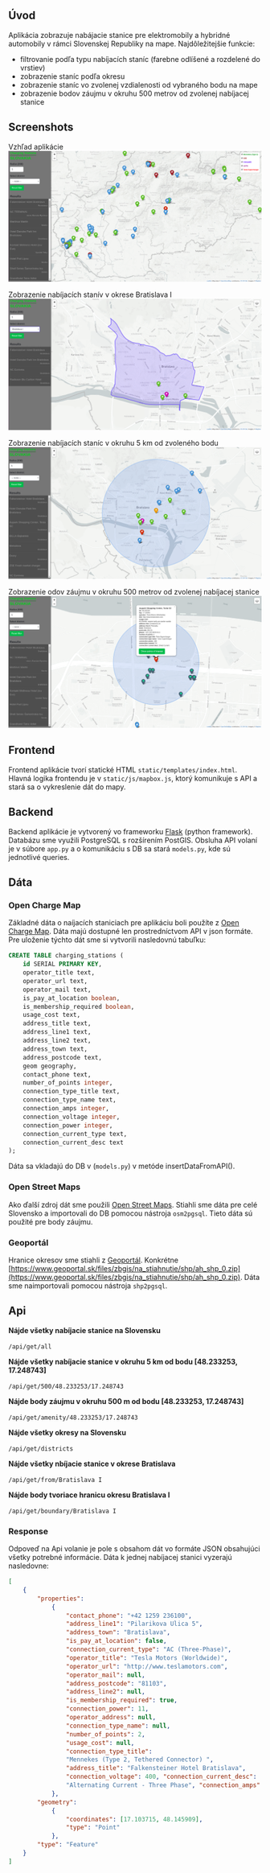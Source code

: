 ## Úvod

Aplikácia zobrazuje nabájacie stanice pre elektromobily a hybridné automobily v rámci Slovenskej Republiky na mape. Najdôležitejšie funkcie:
- filtrovanie podľa typu nabíjacích staníc (farebne odlíšené a rozdelené do vrstiev)
- zobrazenie staníc podľa okresu
- zobrazenie staníc vo zvolenej vzdialenosti od vybraného bodu na mape
- zobrazenie bodov záujmu v okruhu 500 metrov od zvolenej nabíjacej stanice

## Screenshots

Vzhľad aplikácie
![Screenshot](screenshots/screenshot1.png)

Zobrazenie nabíjacích stanív v okrese Bratislava I
![Screenshot](screenshots/screenshot2.png)

Zobrazenie nabíjacích staníc v okruhu 5 km od zvoleného bodu
![Screenshot](screenshots/screenshot3.png)

Zobrazenie odov záujmu v okruhu 500 metrov od zvolenej nabíjacej stanice
![Screenshot](screenshots/screenshot4.png)

## Frontend

Frontend aplikácie tvorí statické HTML `static/templates/index.html`. Hlavná logika frontendu je v `static/js/mapbox.js`, ktorý komunikuje s API a stará sa o vykreslenie dát do mapy.

## Backend

Backend aplikácie je vytvorený vo frameworku [Flask](http://flask.pocoo.org/) (python framework). Databázu sme využili PostgreSQL s rozšírením PostGIS. Obsluha API volaní je v súbore `app.py` a o komunikáciu s DB sa stará `models.py`, kde sú jednotlivé queries.

## Dáta

### Open Charge Map
Základné dáta o naíjacích staniciach pre aplikáciu boli použíte z [Open Charge Map](https://www.openchargemap.org/). Dáta majú dostupné len prostredníctvom API v json formáte. Pre uloženie týchto dát sme si vytvorili nasledovnú tabuľku:

```SQL
CREATE TABLE charging_stations (
	id SERIAL PRIMARY KEY,
	operator_title text,
	operator_url text,
	operator_mail text,
	is_pay_at_location boolean,
	is_membership_required boolean,
	usage_cost text,
	address_title text,
	address_line1 text,
	address_line2 text,
	address_town text,
	address_postcode text,
	geom geography,
	contact_phone text,
	number_of_points integer,
	connection_type_title text,
	connection_type_name text,
	connection_amps	integer,
	connection_voltage integer,
	connection_power integer,
	connection_current_type	text,
	connection_current_desc	text
);
```

Dáta sa vkladajú do DB v (`models.py`) v metóde insertDataFromAPI().

### Open Street Maps
Ako ďalší zdroj dát sme použili [Open Street Maps](https://www.openstreetmap.org/). Stiahli sme dáta pre celé Slovensko a importovali do DB pomocou nástroja `osm2pgsql`. Tieto dáta sú použité pre body záujmu.

### Geoportál
Hranice okresov sme stiahli z [Geoportál](https://www.geoportal.sk/). Konkrétne [https://www.geoportal.sk/files/zbgis/na_stiahnutie/shp/ah_shp_0.zip](https://www.geoportal.sk/files/zbgis/na_stiahnutie/shp/ah_shp_0.zip). Dáta sme naimportovali pomocou nástroja `shp2pgsql`.

## Api

**Nájde všetky nabíjacie stanice na Slovensku**

`/api/get/all`

**Nájde všetky nabíjacie stanice v okruhu 5 km od bodu [48.233253, 17.248743]**

`/api/get/500/48.233253/17.248743`

**Nájde body záujmu v okruhu 500 m od bodu [48.233253, 17.248743]**

`/api/get/amenity/48.233253/17.248743`

**Nájde všetky okresy na Slovensku**

`/api/get/districts`

**Nájde všetky nbíjacie stanice v okrese Bratislava**

`/api/get/from/Bratislava I`

**Nájde body tvoriace hranicu okresu Bratislava I**

`/api/get/boundary/Bratislava I`

### Response

Odpoveď na Api volanie je pole s obsahom dát vo formáte JSON obsahujúci všetky potrebné informácie. Dáta k jednej nabíjacej stanici vyzerajú nasledovne:

```JSON
[
	{
		"properties":
			{
				"contact_phone": "+42 1259 236100", 
				"address_line1": "Pilarikova Ulica 5", 
				"address_town": "Bratislava", 
				"is_pay_at_location": false, 
				"connection_current_type": "AC (Three-Phase)", 
				"operator_title": "Tesla Motors (Worldwide)", 
				"operator_url": "http://www.teslamotors.com", 
				"operator_mail": null, 
				"address_postcode": "81103", 
				"address_line2": null, 
				"is_membership_required": true, 
				"connection_power": 11, 
				"operator_address": null, 
				"connection_type_name": null, 
				"number_of_points": 2, 
				"usage_cost": null, 
				"connection_type_title": 
				"Mennekes (Type 2, Tethered Connector) ", 
				"address_title": "Falkensteiner Hotel Bratislava", 
				"connection_voltage": 400, "connection_current_desc": 
				"Alternating Current - Three Phase", "connection_amps": 16
			}, 
		"geometry": 
			{
				"coordinates": [17.103715, 48.145909], 
				"type": "Point"
			}, 
		"type": "Feature"
	}
]
```

